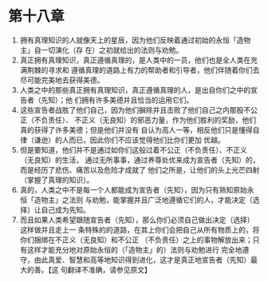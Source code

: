 # 第十八章
1) 拥有真理知识的人就像天上的星辰，因为他们反映着通过初始的永恒「造物主」自一切演化（存 在）之初就给出的法则与劝勉。
2) 真正拥有真理知识，真正遵循真理的，是人类中的一员，他们也是全人类在充满荆棘的寻求和 遵循真理的道路上有力的帮助者和引导者，他们伴随着你们去尽可能完美地去获得美德。
3) 人类之中的那些真正拥有真理知识，真正遵循真理的人，是出自你们之中的宣告者（先知）；他 们拥有许多美德并且恰当的运用它们。
4) 这些宣告者战胜了他们自己，因为他们摒除并且击败了他们自己之内那股不公正（不负责任）、 不正义（无良知）的邪恶力量，作为他们胜利的奖励，他们真的获得了许多美德；但是他们并没有 自认为高人一等，相反他们只是懂得自律（谦逊）的人而已，因此你们不应该觉得他们比你们更加 优越。
5) 但是要知道，他们并不是通过如你们这般过着不公正（不负责任）、不正义（无良知）的生活， 通过无所事事，通过养尊处优来成为宣告者（先知）的，而是经历了悲伤、痛苦以及危险才成就了 他们之所是，让他们的头上光芒四射（掌握了真理的知识）。
6) 真的，人类之中不是每一个人都能成为宣告者（先知），因为只有熟知原始永恒「造物主」之法则 与劝勉，能掌握并且广泛地遵循它们的人，才能决定（选择）让自己成为先知。
7) 而且如果人类希望跟随宣告者（先知），那么你们必须自己做出决定（选择）这样做并且走上一 条特殊的的道路，在其上你们会把自己从所有物质上的，将你们捆绑在不正义（无良知）和不公正 （不负责任）之上的事物解放出来；只有这样才能充分地对原始永恒的（「造物主」的）法则与劝勉进行 完全地遵守，由此真爱、智慧和高等地知识得到进化，这才是真正地宣告者（先知）最大的善。【这 句翻译不准确，请参见原文】
